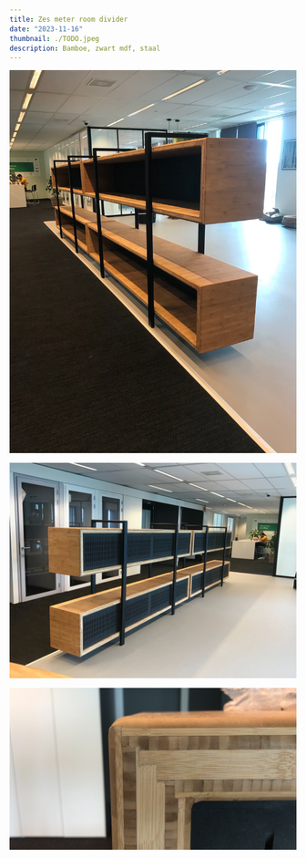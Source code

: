 ```yaml
---
title: Zes meter room divider
date: "2023-11-16"
thumbnail: ./TODO.jpeg
description: Bamboe, zwart mdf, staal
---
```


![](IMG_6614.jpeg)

![](IMG_6613.jpeg)

![](6C164D71-EEC5-482C-B45C-BE7FBDACEA6D.jpeg)

